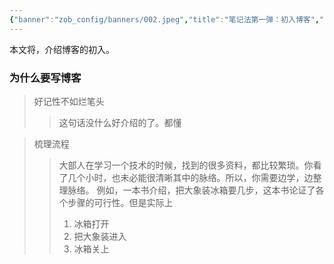 ```yaml
---
{"banner":"zob_config/banners/002.jpeg","title":"笔记法第一弹：初入博客","dg-publish":true,"dg-note-icon":2,"tags":["博客"],"created":"2024-02-07 15:21","updated":"2024-02-07T15:29:00","dg-path":"笔记与博客技巧/","dgPassFrontmatter":true,"noteIcon":2,"permalink":"/笔记与博客技巧//"}
---
```


本文将，介绍博客的初入。

### 为什么要写博客
>好记性不如烂笔头
>>这句话没什么好介绍的了。都懂


>梳理流程
>>大部人在学习一个技术的时候，找到的很多资料，都比较繁琐。你看了几个小时，也未必能很清晰其中的脉络。所以，你需要边学，边整理脉络。
>>例如，一本书介绍，把大象装冰箱要几步，这本书论证了各个步骤的可行性。但是实际上
>>1. 冰箱打开
>>2. 把大象装进入
>>3. 冰箱关上

